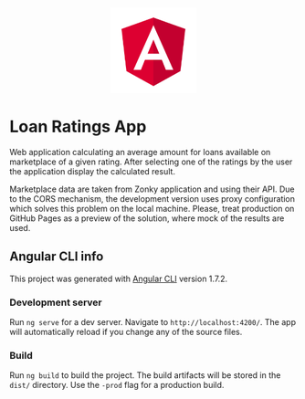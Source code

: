 <p align="center">
  <img src="https://raw.githubusercontent.com/wroclawianka/angular-learning-udemy/master/angular.png" height="150px"/>
</p>

# Loan Ratings App

Web application calculating an average amount for loans available on marketplace of a given rating. After selecting one of the ratings by the user the application display the calculated result.  

Marketplace data are taken from Zonky application and using their API. 
Due to the CORS mechanism, the development version uses proxy configuration which solves this problem on the local machine. 
Please, treat production on GitHub Pages as a preview of the solution, where mock of the results are used. 


## Angular CLI info
This project was generated with [Angular CLI](https://github.com/angular/angular-cli) version 1.7.2.

### Development server
Run `ng serve` for a dev server. Navigate to `http://localhost:4200/`. The app will automatically reload if you change any of the source files.

### Build
Run `ng build` to build the project. The build artifacts will be stored in the `dist/` directory. Use the `-prod` flag for a production build.
